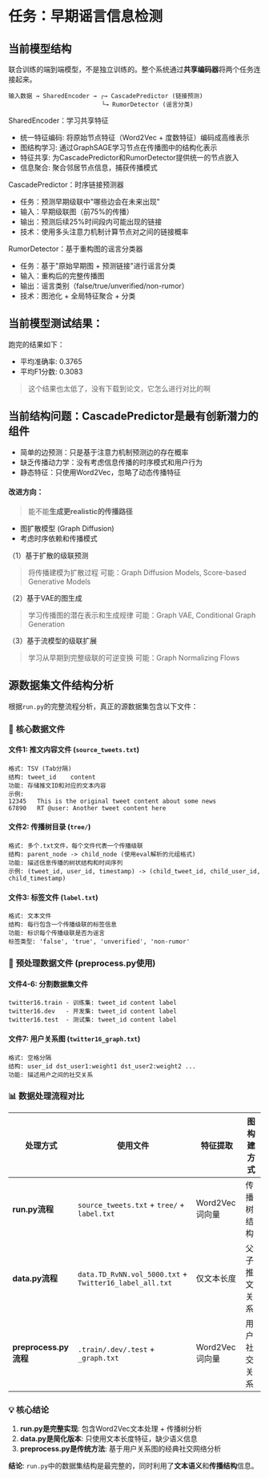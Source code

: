 # 任务：早期谣言信息检测

## 当前模型结构



联合训练的端到端模型，不是独立训练的。整个系统通过**共享编码器**将两个任务连接起来。

```
输入数据 → SharedEncoder → ┌→ CascadePredictor (链接预测)
                          └→ RumorDetector (谣言分类)
```

SharedEncoder：学习共享特征
- 统一特征编码: 将原始节点特征（Word2Vec + 度数特征）编码成高维表示
- 图结构学习: 通过GraphSAGE学习节点在传播图中的结构化表示
- 特征共享: 为CascadePredictor和RumorDetector提供统一的节点嵌入
- 信息聚合: 聚合邻居节点信息，捕获传播模式


CascadePredictor：时序链接预测器

- 任务：预测早期级联中"哪些边会在未来出现"
- 输入：早期级联图（前75%的传播）
- 输出：预测后续25%时间段内可能出现的链接
- 技术：使用多头注意力机制计算节点对之间的链接概率

RumorDetector：基于重构图的谣言分类器

- 任务：基于"原始早期图 + 预测链接"进行谣言分类
- 输入：重构后的完整传播图
- 输出：谣言类别（false/true/unverified/non-rumor）
- 技术：图池化 + 全局特征聚合 + 分类



## 当前模型测试结果：
跑完的结果如下：

- 平均准确率: 0.3765
- 平均F1分数: 0.3083
> 这个结果也太低了，没有下载到论文，它怎么进行对比的啊


## 当前结构问题：CascadePredictor是最有创新潜力的组件

- 简单的边预测：只是基于注意力机制预测边的存在概率
- 缺乏传播动力学：没有考虑信息传播的时序模式和用户行为
- 静态特征：只使用Word2Vec，忽略了动态传播特征

#### 改进方向：

> 能不能**生成更realistic的传播路径**

- 图扩散模型 (Graph Diffusion)
- 考虑时序依赖和传播模式

（1）基于扩散的级联预测
> 将传播建模为扩散过程
可能：Graph Diffusion Models, Score-based Generative Models

（2）基于VAE的图生成
> 学习传播图的潜在表示和生成规律
可能：Graph VAE, Conditional Graph Generation

（3）基于流模型的级联扩展
> 学习从早期到完整级联的可逆变换
可能：Graph Normalizing Flows

## 源数据集文件结构分析

根据`run.py`的完整流程分析，真正的源数据集包含以下文件：

### 📁 **核心数据文件**

#### **文件1: 推文内容文件 (`source_tweets.txt`)**
```
格式: TSV (Tab分隔)
结构: tweet_id	content
功能: 存储推文ID和对应的文本内容
示例:
12345	This is the original tweet content about some news
67890	RT @user: Another tweet content here
```

#### **文件2: 传播树目录 (`tree/`)**
```
格式: 多个.txt文件，每个文件代表一个传播级联
结构: parent_node -> child_node (使用eval解析的元组格式)
功能: 描述信息传播的树状结构和时间序列
示例: (tweet_id, user_id, timestamp) -> (child_tweet_id, child_user_id, child_timestamp)
```

#### **文件3: 标签文件 (`label.txt`)**
```
格式: 文本文件
结构: 每行包含一个传播级联的标签信息
功能: 标识每个传播级联是否为谣言
标签类型: 'false', 'true', 'unverified', 'non-rumor'
```

### 🔄 **预处理数据文件 (preprocess.py使用)**

#### **文件4-6: 分割数据集文件**
```
twitter16.train - 训练集: tweet_id	content	label
twitter16.dev   - 开发集: tweet_id	content	label  
twitter16.test  - 测试集: tweet_id	content	label
```

#### **文件7: 用户关系图 (`twitter16_graph.txt`)**
```
格式: 空格分隔
结构: user_id dst_user1:weight1 dst_user2:weight2 ...
功能: 描述用户之间的社交关系
```

### 📊 **数据处理流程对比**

| 处理方式 | 使用文件 | 特征提取 | 图构建方式 |
|---------|----------|----------|-----------|
| **run.py流程** | `source_tweets.txt` + `tree/` + `label.txt` | Word2Vec词向量 | 传播树结构 |
| **data.py流程** | `data.TD_RvNN.vol_5000.txt` + `Twitter16_label_all.txt` | 仅文本长度 | 父子推文关系 |  
| **preprocess.py流程** | `.train/.dev/.test` + `_graph.txt` | Word2Vec词向量 | 用户社交关系 |

### 💡 **核心结论**

1. **run.py是完整实现**: 包含Word2Vec文本处理 + 传播树分析
2. **data.py是简化版本**: 只使用文本长度特征，缺少语义信息  
3. **preprocess.py是传统方法**: 基于用户关系图的经典社交网络分析

**结论**: `run.py`中的数据集结构是最完整的，同时利用了**文本语义**和**传播结构**信息。